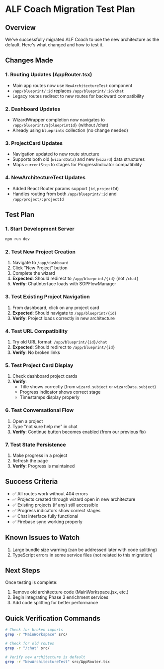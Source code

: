 # ALF Coach Migration Test Plan

## Overview
We've successfully migrated ALF Coach to use the new architecture as the default. Here's what changed and how to test it.

## Changes Made

### 1. Routing Updates (AppRouter.tsx)
- Main app routes now use `NewArchitectureTest` component
- `/app/blueprint/:id` replaces `/app/blueprint/:id/chat`
- Legacy routes redirect to new routes for backward compatibility

### 2. Dashboard Updates
- WizardWrapper completion now navigates to `/app/blueprint/${blueprintId}` (without /chat)
- Already using `blueprints` collection (no change needed)

### 3. ProjectCard Updates
- Navigation updated to new route structure
- Supports both old (`wizardData`) and new (`wizard`) data structures
- Maps `currentStep` to stages for ProgressIndicator compatibility

### 4. NewArchitectureTest Updates
- Added React Router params support (`id`, `projectId`)
- Handles routing from both `/app/blueprint/:id` and `/app/project/:projectId`

## Test Plan

### 1. Start Development Server
```bash
npm run dev
```

### 2. Test New Project Creation
1. Navigate to `/app/dashboard`
2. Click "New Project" button
3. Complete the wizard
4. **Expected**: Should redirect to `/app/blueprint/{id}` (not `/chat`)
5. **Verify**: ChatInterface loads with SOPFlowManager

### 3. Test Existing Project Navigation
1. From dashboard, click on any project card
2. **Expected**: Should navigate to `/app/blueprint/{id}`
3. **Verify**: Project loads correctly in new architecture

### 4. Test URL Compatibility
1. Try old URL format: `/app/blueprint/{id}/chat`
2. **Expected**: Should redirect to `/app/blueprint/{id}`
3. **Verify**: No broken links

### 5. Test Project Card Display
1. Check dashboard project cards
2. **Verify**: 
   - Title shows correctly (from `wizard.subject` or `wizardData.subject`)
   - Progress indicator shows correct stage
   - Timestamps display properly

### 6. Test Conversational Flow
1. Open a project
2. Type "not sure help me" in chat
3. **Verify**: Continue button becomes enabled (from our previous fix)

### 7. Test State Persistence
1. Make progress in a project
2. Refresh the page
3. **Verify**: Progress is maintained

## Success Criteria
- ✅ All routes work without 404 errors
- ✅ Projects created through wizard open in new architecture
- ✅ Existing projects (if any) still accessible
- ✅ Progress indicators show correct stages
- ✅ Chat interface fully functional
- ✅ Firebase sync working properly

## Known Issues to Watch
1. Large bundle size warning (can be addressed later with code splitting)
2. TypeScript errors in some service files (not related to this migration)

## Next Steps
Once testing is complete:
1. Remove old architecture code (MainWorkspace.jsx, etc.)
2. Begin integrating Phase 3 enrichment services
3. Add code splitting for better performance

## Quick Verification Commands
```bash
# Check for broken imports
grep -r "MainWorkspace" src/

# Check for old routes
grep -r "/chat" src/

# Verify new architecture is default
grep -r "NewArchitectureTest" src/AppRouter.tsx
```